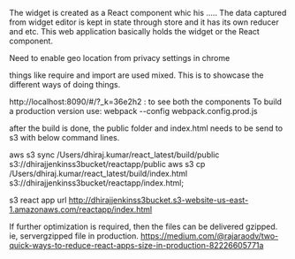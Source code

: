 The widget is created as a React component whic his ..... The data captured from widget editor is kept in state through
store and it has its own reducer and etc. This web application basically holds the widget or the React component.

Need to enable geo location from privacy settings in chrome

things like require and import are used mixed. This is to showcase the different ways of doing things.

http://localhost:8090/#/?_k=36e2h2 : to see both the components
To build a production version use:
webpack --config webpack.config.prod.js

after the build is done, the public folder and index.html needs to be send to s3 with below command lines.

aws s3 sync /Users/dhiraj.kumar/react_latest/build/public s3://dhirajjenkinss3bucket/reactapp/public
aws s3 cp /Users/dhiraj.kumar/react_latest/build/index.html s3://dhirajjenkinss3bucket/reactapp/index.html;

s3 react app url
http://dhirajjenkinss3bucket.s3-website-us-east-1.amazonaws.com/reactapp/index.html

If further optimization is required, then the files can be delivered gzipped.
ie, servergzipped file in production.
https://medium.com/@rajaraodv/two-quick-ways-to-reduce-react-apps-size-in-production-82226605771a